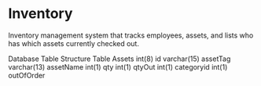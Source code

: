 # Inventory
Inventory management system that tracks employees, assets, and lists who has which assets currently checked out.








Database Table Structure
Table Assets
int(8) id
varchar(15) assetTag
varchar(13) assetName
int(1) qty
int(1) qtyOut
int(1) categoryid
int(1) outOfOrder
